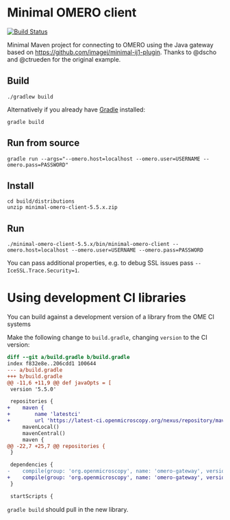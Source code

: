 # Minimal OMERO client

[![Build Status](https://travis-ci.org/ome/minimal-omero-client.svg)](https://travis-ci.org/ome/minimal-omero-client)

Minimal Maven project for connecting to OMERO using the Java gateway based on
https://github.com/imagej/minimal-ij1-plugin. Thanks to @dscho and @ctrueden for the original example.

## Build

    ./gradlew build

Alternatively if you already have [Gradle](https://gradle.org/) installed:

    gradle build

## Run from source

    gradle run --args="--omero.host=localhost --omero.user=USERNAME --omero.pass=PASSWORD"

## Install

    cd build/distributions
    unzip minimal-omero-client-5.5.x.zip

## Run

    ./minimal-omero-client-5.5.x/bin/minimal-omero-client --omero.host=localhost --omero.user=USERNAME --omero.pass=PASSWORD

You can pass additional properties, e.g. to debug SSL issues pass `--IceSSL.Trace.Security=1`.

# Using development CI libraries

You can build against a development version of a library from the OME CI systems

Make the following change to `build.gradle`, changing `version` to the CI version:
```diff
diff --git a/build.gradle b/build.gradle
index f832e8e..206cdd1 100644
--- a/build.gradle
+++ b/build.gradle
@@ -11,6 +11,9 @@ def javaOpts = [
 version '5.5.0'

 repositories {
+    maven {
+        name 'latestci'
+        url 'https://latest-ci.openmicroscopy.org/nexus/repository/maven-internal/'}
     mavenLocal()
     mavenCentral()
     maven {
@@ -22,7 +25,7 @@ repositories {
 }

 dependencies {
-    compile(group: 'org.openmicroscopy', name: 'omero-gateway', version: '5.5.2')
+    compile(group: 'org.openmicroscopy', name: 'omero-gateway', version: '5.5.3-SNAPSHOT')
 }

 startScripts {
```

`gradle build` should pull in the new library.
